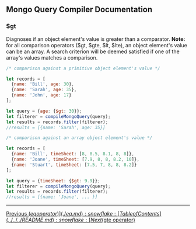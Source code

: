 ## Mongo Query Compiler Documentation

### $gt

Diagnoses if an object element's value is greater than a comparator.  **Note:**
for all comparison operators ($gt, $gte, $lt, $lte), an object element's value
can be an array.  A search criterion will be deemed satisfied if one of the 
array's values matches a comparison.

```javascript
/* comparison against a primitive object element's value */

let records = [
  {name: 'Bill', age: 30},
  {name: 'Sarah', age: 35},
  {name: 'John', age: 17}
];

let query = {age: {$gt: 30}};
let filterer = compileMongoQuery(query);
let results = records.filter(filterer);
//results = [{name: 'Sarah', age: 35}]
```
```javascript
/* comparison against an array object element's value */ 

let records = [
  {name: 'Bill', timeSheet: [8, 8.5, 8.1, 8, 8]},
  {name: 'Joane', timeSheet: [7.9, 8, 8, 8.2, 10]},
  {name: 'Stuart', timeSheet: [7.5, 7, 8, 8, 8.2]}
];

let query = {timeSheet: {$gt: 9.9}};
let filterer = compileMongoQuery(query);
let results = records.filter(filterer);
//results = [{name: 'Joane', ... }]
```

---

[Previous ($eq operator)](./eq.md) :snowflake: 
[Table of Contents](../../../README.md) :snowflake: 
[Next ($gte operator)](./gte.md)
